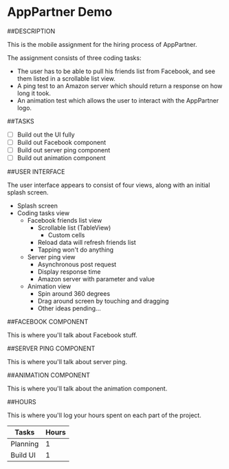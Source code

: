 AppPartner Demo
================

##DESCRIPTION

This is the mobile assignment for the hiring process of AppPartner.

The assignment consists of three coding tasks:

- The user has to be able to pull his friends list from Facebook, and see them listed in a scrollable list view.
- A ping test to an Amazon server which should return a response on how long it took.
- An animation test which allows the user to interact with the AppPartner logo.

##TASKS

- [ ] Build out the UI fully
- [ ] Build out Facebook component
- [ ] Build out server ping component
- [ ] Build out animation component

##USER INTERFACE

The user interface appears to consist of four views, along with an initial splash screen.

- Splash screen
- Coding tasks view
  - Facebook friends list view
    - Scrollable list (TableView)
      - Custom cells
    - Reload data will refresh friends list
    - Tapping won't do anything
  - Server ping view
    - Asynchronous post request
    - Display response time
    - Amazon server with parameter and value
  - Animation view
    - Spin around 360 degrees
    - Drag around screen by touching and dragging
    - Other ideas pending...


##FACEBOOK COMPONENT

This is where you'll talk about Facebook stuff.

##SERVER PING COMPONENT

This is where you'll talk about server ping.

##ANIMATION COMPONENT

This is where you'll talk about the animation component.

##HOURS

This is where you'll log your hours spent on each part of the project.

Tasks | Hours
----- | -----
Planning | 1
Build UI | 1
